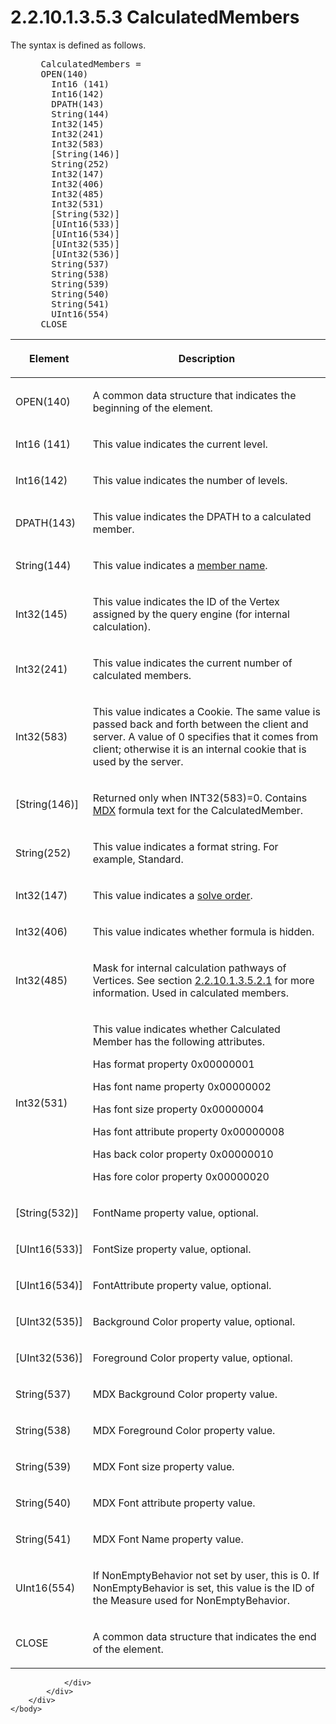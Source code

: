 <html dir="LTR" xmlns:mshelp="http://msdn.microsoft.com/mshelp" xmlns:ddue="http://ddue.schemas.microsoft.com/authoring/2003/5" xmlns:xlink="http://www.w3.org/1999/xlink" xmlns:tool="http://www.microsoft.com/tooltip">
    <head>
        <meta http-equiv="Content-Type" content="text/html; CHARSET=utf-8"></meta>
        <meta name="save" content="history"></meta>
        <title>2.2.10.1.3.5.3 CalculatedMembers</title>
        <xml>
            <mshelp:toctitle title="2.2.10.1.3.5.3 CalculatedMembers"></mshelp:toctitle>
            <mshelp:rltitle title="[MS-SSAS8]: CalculatedMembers"></mshelp:rltitle>
            <mshelp:keyword index="A" term="8b765984-33b7-49ec-9515-77916dae5a51"></mshelp:keyword>
            <mshelp:attr name="DCSext.ContentType" value="open specification"></mshelp:attr>
            <mshelp:attr name="AssetID" value="8b765984-33b7-49ec-9515-77916dae5a51"></mshelp:attr>
            <mshelp:attr name="TopicType" value="kbRef"></mshelp:attr>
            <mshelp:attr name="DCSext.Title" value="[MS-SSAS8]: CalculatedMembers" />
        </xml>
    </head>
    <body>
        <div id="header">
            <h1 class="heading">2.2.10.1.3.5.3 CalculatedMembers</h1>
        </div>
        <div id="mainSection">
            <div id="mainBody">
                <div id="allHistory" class="saveHistory"></div>
                <div id="sectionSection0" class="section" name="collapseableSection">
                    

<p>The syntax is defined as follows.           </p>

<dl>
<dd>
<div><pre> CalculatedMembers = 
 OPEN(140)
   Int16 (141)
   Int16(142) 
   DPATH(143)
   String(144)
   Int32(145)
   Int32(241) 
   Int32(583)
   [String(146)]
   String(252)
   Int32(147) 
   Int32(406)
   Int32(485)
   Int32(531)
   [String(532)] 
   [UInt16(533)] 
   [UInt16(534)] 
   [UInt32(535)] 
   [UInt32(536)] 
   String(537) 
   String(538)                                 
   String(539) 
   String(540) 
   String(541)
   UInt16(554) 
 CLOSE        
</pre></div>
</dd></dl>

<table>
 <thead>
  <tr>
   <th>
   <p>Element</p>
   </th>
   <th>
   <p>Description</p>
   </th>
  </tr>
 </thead>
 <tr>
  <td>
  <p>OPEN(140)</p>
  </td>
  <td>
  <p>A common data structure that indicates the beginning
  of the element.</p>
  </td>
 </tr>
 <tr>
  <td>
  <p>Int16 (141)</p>
  </td>
  <td>
  <p>This value indicates the current level.</p>
  </td>
 </tr>
 <tr>
  <td>
  <p>Int16(142)</p>
  </td>
  <td>
  <p>This value indicates the number of levels.</p>
  </td>
 </tr>
 <tr>
  <td>
  <p>DPATH(143)</p>
  </td>
  <td>
  <p>This value indicates the DPATH to a calculated member.</p>
  </td>
 </tr>
 <tr>
  <td>
  <p>String(144)</p>
  </td>
  <td>
  <p>This value indicates a <a href="c527450b-f5bd-424b-8c98-ba6365288f35.md#gt_2e6f08de-deca-4a42-8068-21f8cb9e5526">member name</a>.</p>
  </td>
 </tr>
 <tr>
  <td>
  <p>Int32(145)</p>
  </td>
  <td>
  <p>This value indicates the ID of the Vertex assigned by
  the query engine (for internal calculation).</p>
  </td>
 </tr>
 <tr>
  <td>
  <p>Int32(241)</p>
  </td>
  <td>
  <p>This value indicates the current number of calculated
  members.</p>
  </td>
 </tr>
 <tr>
  <td>
  <p>Int32(583)</p>
  </td>
  <td>
  <p>This value indicates a Cookie. The same value is
  passed back and forth between the client and server. A value of 0 specifies
  that it comes from client; otherwise it is an internal cookie that is used by
  the server.</p>
  </td>
 </tr>
 <tr>
  <td>
  <p>[String(146)]</p>
  </td>
  <td>
  <p>Returned only when INT32(583)=0. Contains <a href="c527450b-f5bd-424b-8c98-ba6365288f35.md#gt_9b631ff5-dc89-45f0-a1c2-db6981e4804f">MDX</a> formula text for the
  CalculatedMember.</p>
  </td>
 </tr>
 <tr>
  <td>
  <p>String(252)</p>
  </td>
  <td>
  <p>This value indicates a format string. For example,
  Standard.</p>
  </td>
 </tr>
 <tr>
  <td>
  <p>Int32(147)</p>
  </td>
  <td>
  <p>This value indicates a <a href="c527450b-f5bd-424b-8c98-ba6365288f35.md#gt_7faee801-7705-424a-8e64-1cd18ab0dfab">solve order</a>.</p>
  </td>
 </tr>
 <tr>
  <td>
  <p>Int32(406)</p>
  </td>
  <td>
  <p>This value indicates whether formula is hidden.</p>
  </td>
 </tr>
 <tr>
  <td>
  <p>Int32(485)</p>
  </td>
  <td>
  <p>Mask for internal calculation pathways of Vertices.
  See section <a href="e294988f-1b0c-4319-a599-3caee4779701.md">2.2.10.1.3.5.2.1</a>
  for more information. Used in calculated members.</p>
  </td>
 </tr>
 <tr>
  <td>
  <p>Int32(531)</p>
  </td>
  <td>
  <p>This value indicates whether Calculated Member has the
  following attributes.</p>
  <p>Has format property 0x00000001</p>
  <p>Has font name property 0x00000002</p>
  <p>Has font size property 0x00000004</p>
  <p>Has font attribute property 0x00000008</p>
  <p>Has back color property 0x00000010</p>
  <p>Has fore color property 0x00000020</p>
  </td>
 </tr>
 <tr>
  <td>
  <p>[String(532)]</p>
  </td>
  <td>
  <p>FontName property value, optional.</p>
  </td>
 </tr>
 <tr>
  <td>
  <p>[UInt16(533)]</p>
  </td>
  <td>
  <p>FontSize property value, optional.</p>
  </td>
 </tr>
 <tr>
  <td>
  <p>[UInt16(534)]</p>
  </td>
  <td>
  <p>FontAttribute property value, optional.</p>
  </td>
 </tr>
 <tr>
  <td>
  <p>[UInt32(535)]</p>
  </td>
  <td>
  <p>Background Color property value, optional.</p>
  </td>
 </tr>
 <tr>
  <td>
  <p>[UInt32(536)]</p>
  </td>
  <td>
  <p>Foreground Color property value, optional.</p>
  </td>
 </tr>
 <tr>
  <td>
  <p>String(537)</p>
  </td>
  <td>
  <p>MDX Background Color property value.</p>
  </td>
 </tr>
 <tr>
  <td>
  <p>String(538)</p>
  </td>
  <td>
  <p>MDX Foreground Color property value.</p>
  </td>
 </tr>
 <tr>
  <td>
  <p>String(539)</p>
  </td>
  <td>
  <p>MDX Font size property value.</p>
  </td>
 </tr>
 <tr>
  <td>
  <p>String(540)</p>
  </td>
  <td>
  <p>MDX Font attribute property value.</p>
  </td>
 </tr>
 <tr>
  <td>
  <p>String(541)</p>
  </td>
  <td>
  <p>MDX Font Name property value.</p>
  </td>
 </tr>
 <tr>
  <td>
  <p>UInt16(554)</p>
  </td>
  <td>
  <p>If NonEmptyBehavior not set by user, this is 0. If
  NonEmptyBehavior is set, this value is the ID of the Measure used for
  NonEmptyBehavior.</p>
  </td>
 </tr>
 <tr>
  <td>
  <p>CLOSE</p>
  </td>
  <td>
  <p>A common data structure that indicates the end of the
  element.</p>
  </td>
 </tr>
</table>

<p> </p>


                </div>
            </div>
        </div>
    </body>
</html>